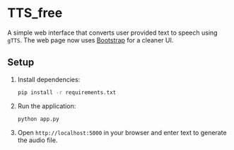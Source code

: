 # TTS_free

A simple web interface that converts user provided text to speech using `gTTS`.
The web page now uses [Bootstrap](https://getbootstrap.com/) for a cleaner UI.

## Setup

1. Install dependencies:
   ```bash
   pip install -r requirements.txt
   ```

2. Run the application:
   ```bash
   python app.py
   ```

3. Open `http://localhost:5000` in your browser and enter text to generate the audio file.
